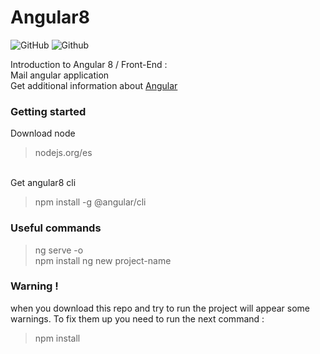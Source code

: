 # Angular8

![GitHub](https://img.shields.io/github/license/miguelpantoja89/Angular8?style=plastic)
![Github](https://img.shields.io/badge/npm-v%206.14.5-blue)

Introduction to Angular 8 / Front-End : <br>
Mail angular application <br>
Get additional information about [Angular](https://angular.io/)

### Getting started <br>
Download node <br>
> nodejs.org/es 
<br>
Get angular8 cli <br>

> npm install -g @angular/cli

### Useful commands

> ng serve -o <br>
> npm install
> ng new project-name

### Warning !
when you download this repo and try to run the project will appear some warnings. To fix them up you need to run the next command : <br>
> npm install
